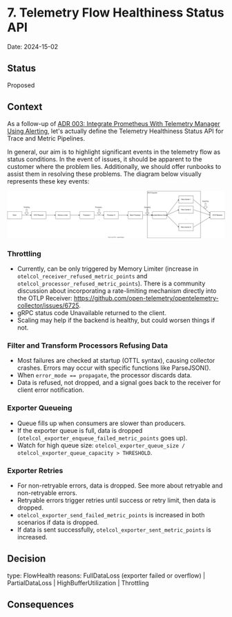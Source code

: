 # 7. Telemetry Flow Healthiness Status API

Date: 2024-15-02

## Status

Proposed

## Context

As a follow-up of [ADR 003: Integrate Prometheus With Telemetry Manager Using Alerting](003-integrate-prometheus-with-telemetry-manager-using-alerting.md),
let's actually define the Telemetry Healthiness Status API for Trace and Metric Pipelines.

In general, our aim is to highlight significant events in the telemetry flow as status conditions. In the event of issues, it should be apparent to the customer where the problem lies.
Additionally, we should offer runbooks to assist them in resolving these problems. The diagram below visually represents these key events:

![OTel Collector Data Flow](../assets/otel-collector-data-flow.svg "OTel Collector Data Flow")

### Throttling

* Currently, can be only triggered by Memory Limiter (increase in `otelcol_receiver_refused_metric_points` and `otelcol_processor_refused_metric_points`).
There is a community discussion about incorporating a rate-limiting mechanism directly into the OTLP Receiver: https://github.com/open-telemetry/opentelemetry-collector/issues/6725.
* gRPC status code Unavailable returned to the client.
* Scaling may help if the backend is healthy, but could worsen things if not.

### Filter and Transform Processors Refusing Data

* Most failures are checked at startup (OTTL syntax), causing collector crashes. Errors may occur with specific functions like ParseJSON().
* When `error_mode == propagate`, the processor discards data.
* Data is refused, not dropped, and a signal goes back to the receiver for client error notification.

### Exporter Queueing

* Queue fills up when consumers are slower than producers.
* If the exporter queue is full, data is dropped (`otelcol_exporter_enqueue_failed_metric_points` goes up).
* Watch for high queue size: `otelcol_exporter_queue_size / otelcol_exporter_queue_capacity > THRESHOLD`.

### Exporter Retries

* For non-retryable errors, data is dropped. See more about retryable and non-retryable errors.
* Retryable errors trigger retries until success or retry limit, then data is dropped.
* `otelcol_exporter_send_failed_metric_points` is increased in both scenarios if data is dropped.
* If data is sent successfully, `otelcol_exporter_sent_metric_points` is increased.

## Decision

type: FlowHealth
reasons: FullDataLoss (exporter failed or overflow) | PartialDataLoss | HighBufferUtilization | Throttling

## Consequences


